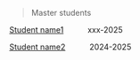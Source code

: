 > Master students

[Student name1](https://cathytjc.github.io/people/)&nbsp;&nbsp;&nbsp;&nbsp;&nbsp;&nbsp;&nbsp;&nbsp;&nbsp;&nbsp; xxx-2025

[Student name2](https://cathytjc.github.io/people/)&nbsp;&nbsp;&nbsp;&nbsp;&nbsp;&nbsp;&nbsp;&nbsp;&nbsp;&nbsp; 2024-2025